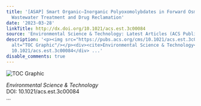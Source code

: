 ```yaml
---
title: '[ASAP] Smart Organic–Inorganic Polyoxomolybdates in Forward Osmosis for Antiviral-Drug
  Wastewater Treatment and Drug Reclamation'
date: '2023-03-28'
linkTitle: http://dx.doi.org/10.1021/acs.est.3c00084
source: 'Environmental Science & Technology: Latest Articles (ACS Publications)'
description: '<p><img src="https://pubs.acs.org/cms/10.1021/acs.est.3c00084/asset/images/medium/es3c00084_0009.gif"
  alt="TOC Graphic"/></p><div><cite>Environmental Science & Technology</cite></div><div>DOI:
  10.1021/acs.est.3c00084</div> ...'
disable_comments: true
---
```

<p><img src="https://pubs.acs.org/cms/10.1021/acs.est.3c00084/asset/images/medium/es3c00084_0009.gif" alt="TOC Graphic"/></p><div><cite>Environmental Science & Technology</cite></div><div>DOI: 10.1021/acs.est.3c00084</div> ...
